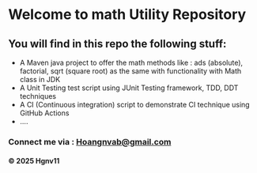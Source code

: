 # Welcome to math Utility Repository 

## You will find in this repo the following stuff:

* A Maven java project to offer the math methods like : ads (absolute), factorial, sqrt (square root) as the same with functionality with Math class in JDK
* A Unit Testing test script using JUnit Testing framework, TDD, DDT techniques
* A CI (Continuous integration) script to demonstrate CI technique using GitHub Actions
* ....

### Connect me via :  Hoangnvab@gmail.com

#### &#169; 2025 Hgnv11

